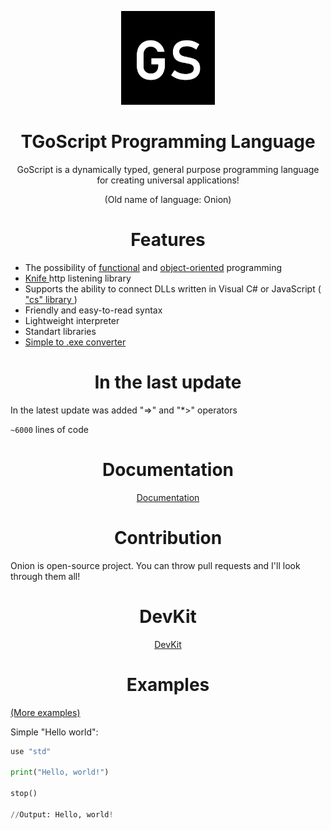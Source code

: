 
<div align="center">
<p>
    <img src="gs.png" width="150" alt="GoScript">
</p>

<h1>TGoScript Programming Language</h1>

GoScript is a dynamically typed, general purpose programming language for creating universal applications!

(Old name of language: Onion)

</div>

<h1 align="center"> Features </h1>

 - The possibility of <a href="https://github.com/bas1c1/GoScript/wiki/%D0%A4%D1%83%D0%BD%D0%BA%D1%86%D0%B8%D0%BE%D0%BD%D0%B0%D0%BB%D1%8C%D0%BD%D0%BE%D0%B5-%D0%BF%D1%80%D0%BE%D0%B3%D1%80%D0%B0%D0%BC%D0%BC%D0%B8%D1%80%D0%BE%D0%B2%D0%B0%D0%BD%D0%B8%D0%B5">functional</a> and <a href="https://github.com/bas1c1/GoScript/wiki/%D0%9E%D0%B1%D1%8A%D0%B5%D0%BA%D1%82%D0%BD%D0%BE-%D0%BE%D1%80%D0%B8%D0%B5%D0%BD%D1%82%D0%B8%D1%80%D0%BE%D0%B2%D0%B0%D0%BD%D0%BD%D0%BE%D0%B5-%D0%BF%D1%80%D0%BE%D0%B3%D1%80%D0%B0%D0%BC%D0%BC%D0%B8%D1%80%D0%BE%D0%B2%D0%B0%D0%BD%D0%B8%D0%B5-%D0%BD%D0%B0-GoScript">object-oriented</a> programming
 - <a href="https://github.com/bas1c1/Knife"> Knife </a> http listening library
 - Supports the ability to connect DLLs written in Visual C# or JavaScript (<a href="https://github.com/bas1c1/GoScript/wiki/Библиотека-%22cs%22-(Работа-с-DLL-написанные-на-C%23-и-JavaScript)"> "cs" library </a>)
 - Friendly and easy-to-read syntax
 - Lightweight interpreter
 - Standart libraries
 - <a href="https://github.com/bas1c1/gs2exe">Simple to .exe converter</a>

<h1 align="center"> In the last update </h1>

In the latest update was added "=>" and "*>" operators

`~6000` lines of code

<div align="center">
    <h1 align="center"> Documentation </h1>
    <a href="https://github.com/bas1c1/GoScript/wiki"> Documentation </a>
</div>

<h1 align="center"> Contribution </h1>
Onion is open-source project. You can throw pull requests and I'll look through them all!

<div align="center">
    <h1> DevKit </h1>
    <a href="https://github.com/bas1c1/GoScript/releases/tag/DevKit"> DevKit </a>
</div>

<h1 align="center"> Examples </h1>

<a href="https://github.com/bas1c1/GoScript/tree/main/examples">(More examples)</a>

Simple "Hello world":

```py
use "std"

print("Hello, world!")

stop()

//Output: Hello, world!
```
